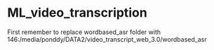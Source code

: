 # ML_video_transcription
First remember to replace wordbased_asr folder with 146:/media/ponddy/DATA2/video_transcript_web_3.0/wordbased_asr
